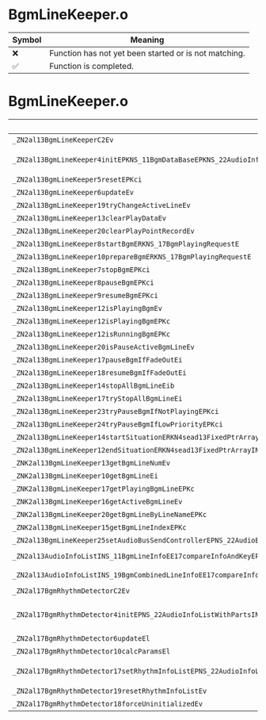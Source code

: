 # BgmLineKeeper.o
| Symbol | Meaning 
| ------------- | ------------- 
| :x: | Function has not yet been started or is not matching. 
| :white_check_mark: | Function is completed. 


# BgmLineKeeper.o
| Symbol (Mangled) | Symbol (Demangled) | Decompiled? |
| ------------- |  ------------- | ------------- |
| `_ZN2al13BgmLineKeeperC2Ev` | `al::BgmLineKeeper::BgmLineKeeper(void)` | :white_check_mark: |
| `_ZN2al13BgmLineKeeper4initEPKNS_11BgmDataBaseEPKNS_22AudioInfoListWithPartsINS_14BgmMusicalInfoEEEPNS_15SeadAudioPlayerEPKcSC_iPN4sead8PtrArrayINS_16BgmParamsChangerEEE` | `al::BgmLineKeeper::init(al::BgmDataBase const*,al::AudioInfoListWithParts<al::BgmMusicalInfo> const*,al::SeadAudioPlayer *,char const*,char const*,int,sead::PtrArray<al::BgmParamsChanger> *)` | :white_check_mark: |
| `_ZN2al13BgmLineKeeper5resetEPKci` | `al::BgmLineKeeper::reset(char const*,int)` | :white_check_mark: |
| `_ZN2al13BgmLineKeeper6updateEv` | `al::BgmLineKeeper::update(void)` | :white_check_mark: |
| `_ZN2al13BgmLineKeeper19tryChangeActiveLineEv` | `al::BgmLineKeeper::tryChangeActiveLine(void)` | :white_check_mark: |
| `_ZN2al13BgmLineKeeper13clearPlayDataEv` | `al::BgmLineKeeper::clearPlayData(void)` | :white_check_mark: |
| `_ZN2al13BgmLineKeeper20clearPlayPointRecordEv` | `al::BgmLineKeeper::clearPlayPointRecord(void)` | :white_check_mark: |
| `_ZN2al13BgmLineKeeper8startBgmERKNS_17BgmPlayingRequestE` | `al::BgmLineKeeper::startBgm(al::BgmPlayingRequest const&)` | :white_check_mark: |
| `_ZN2al13BgmLineKeeper10prepareBgmERKNS_17BgmPlayingRequestE` | `al::BgmLineKeeper::prepareBgm(al::BgmPlayingRequest const&)` | :white_check_mark: |
| `_ZN2al13BgmLineKeeper7stopBgmEPKci` | `al::BgmLineKeeper::stopBgm(char const*,int)` | :white_check_mark: |
| `_ZN2al13BgmLineKeeper8pauseBgmEPKci` | `al::BgmLineKeeper::pauseBgm(char const*,int)` | :white_check_mark: |
| `_ZN2al13BgmLineKeeper9resumeBgmEPKci` | `al::BgmLineKeeper::resumeBgm(char const*,int)` | :white_check_mark: |
| `_ZN2al13BgmLineKeeper12isPlayingBgmEv` | `al::BgmLineKeeper::isPlayingBgm(void)` | :white_check_mark: |
| `_ZN2al13BgmLineKeeper12isPlayingBgmEPKc` | `al::BgmLineKeeper::isPlayingBgm(char const*)` | :white_check_mark: |
| `_ZN2al13BgmLineKeeper12isRunningBgmEPKc` | `al::BgmLineKeeper::isRunningBgm(char const*)` | :white_check_mark: |
| `_ZN2al13BgmLineKeeper20isPauseActiveBgmLineEv` | `al::BgmLineKeeper::isPauseActiveBgmLine(void)` | :white_check_mark: |
| `_ZN2al13BgmLineKeeper17pauseBgmIfFadeOutEi` | `al::BgmLineKeeper::pauseBgmIfFadeOut(int)` | :white_check_mark: |
| `_ZN2al13BgmLineKeeper18resumeBgmIfFadeOutEi` | `al::BgmLineKeeper::resumeBgmIfFadeOut(int)` | :white_check_mark: |
| `_ZN2al13BgmLineKeeper14stopAllBgmLineEib` | `al::BgmLineKeeper::stopAllBgmLine(int,bool)` | :white_check_mark: |
| `_ZN2al13BgmLineKeeper17tryStopAllBgmLineEi` | `al::BgmLineKeeper::tryStopAllBgmLine(int)` | :white_check_mark: |
| `_ZN2al13BgmLineKeeper23tryPauseBgmIfNotPlayingEPKci` | `al::BgmLineKeeper::tryPauseBgmIfNotPlaying(char const*,int)` | :white_check_mark: |
| `_ZN2al13BgmLineKeeper24tryPauseBgmIfLowPriorityEPKci` | `al::BgmLineKeeper::tryPauseBgmIfLowPriority(char const*,int)` | :white_check_mark: |
| `_ZN2al13BgmLineKeeper14startSituationERKN4sead13FixedPtrArrayINS_17IBgmParamsChangerELi5EEE` | `al::BgmLineKeeper::startSituation(sead::FixedPtrArray<al::IBgmParamsChanger,5> const&)` | :white_check_mark: |
| `_ZN2al13BgmLineKeeper12endSituationERKN4sead13FixedPtrArrayINS_17IBgmParamsChangerELi5EEE` | `al::BgmLineKeeper::endSituation(sead::FixedPtrArray<al::IBgmParamsChanger,5> const&)` | :white_check_mark: |
| `_ZNK2al13BgmLineKeeper13getBgmLineNumEv` | `al::BgmLineKeeper::getBgmLineNum(void)const` | :white_check_mark: |
| `_ZNK2al13BgmLineKeeper10getBgmLineEi` | `al::BgmLineKeeper::getBgmLine(int)const` | :white_check_mark: |
| `_ZNK2al13BgmLineKeeper17getPlayingBgmLineEPKc` | `al::BgmLineKeeper::getPlayingBgmLine(char const*)const` | :white_check_mark: |
| `_ZNK2al13BgmLineKeeper16getActiveBgmLineEv` | `al::BgmLineKeeper::getActiveBgmLine(void)const` | :white_check_mark: |
| `_ZNK2al13BgmLineKeeper20getBgmLineByLineNameEPKc` | `al::BgmLineKeeper::getBgmLineByLineName(char const*)const` | :white_check_mark: |
| `_ZNK2al13BgmLineKeeper15getBgmLineIndexEPKc` | `al::BgmLineKeeper::getBgmLineIndex(char const*)const` | :white_check_mark: |
| `_ZN2al13BgmLineKeeper25setAudioBusSendControllerEPNS_22AudioBusSendControllerE` | `al::BgmLineKeeper::setAudioBusSendController(al::AudioBusSendController *)` | :white_check_mark: |
| `_ZN2al13AudioInfoListINS_11BgmLineInfoEE17compareInfoAndKeyEPKS1_PKc` | `al::AudioInfoList<al::BgmLineInfo>::compareInfoAndKey(al::BgmLineInfo const*,char const*)` | :white_check_mark: |
| `_ZN2al13AudioInfoListINS_19BgmCombinedLineInfoEE17compareInfoAndKeyEPKS1_PKc` | `al::AudioInfoList<al::BgmCombinedLineInfo>::compareInfoAndKey(al::BgmCombinedLineInfo const*,char const*)` | :white_check_mark: |
| `_ZN2al17BgmRhythmDetectorC2Ev` | `al::BgmRhythmDetector::BgmRhythmDetector(void)` | :white_check_mark: |
| `_ZN2al17BgmRhythmDetector4initEPNS_22AudioInfoListWithPartsINS_13BgmRhythmInfoEEEPNS1_INS_10BgmBpmInfoEEEPNS1_INS_20BgmTimeSignatureInfoEEEfPNS_23BgmResourceSpecificInfoElRKNS_17BgmSampleDataInfoE` | `al::BgmRhythmDetector::init(al::AudioInfoListWithParts<al::BgmRhythmInfo> *,al::AudioInfoListWithParts<al::BgmBpmInfo> *,al::AudioInfoListWithParts<al::BgmTimeSignatureInfo> *,float,al::BgmResourceSpecificInfo *,long,al::BgmSampleDataInfo const&)` | :white_check_mark: |
| `_ZN2al17BgmRhythmDetector6updateEl` | `al::BgmRhythmDetector::update(long)` | :white_check_mark: |
| `_ZN2al17BgmRhythmDetector10calcParamsEl` | `al::BgmRhythmDetector::calcParams(long)` | :white_check_mark: |
| `_ZN2al17BgmRhythmDetector17setRhythmInfoListEPNS_22AudioInfoListWithPartsINS_13BgmRhythmInfoEEEPNS1_INS_10BgmBpmInfoEEEPNS1_INS_20BgmTimeSignatureInfoEEEf` | `al::BgmRhythmDetector::setRhythmInfoList(al::AudioInfoListWithParts<al::BgmRhythmInfo> *,al::AudioInfoListWithParts<al::BgmBpmInfo> *,al::AudioInfoListWithParts<al::BgmTimeSignatureInfo> *,float)` | :white_check_mark: |
| `_ZN2al17BgmRhythmDetector19resetRhythmInfoListEv` | `al::BgmRhythmDetector::resetRhythmInfoList(void)` | :white_check_mark: |
| `_ZN2al17BgmRhythmDetector18forceUninitializedEv` | `al::BgmRhythmDetector::forceUninitialized(void)` | :white_check_mark: |
